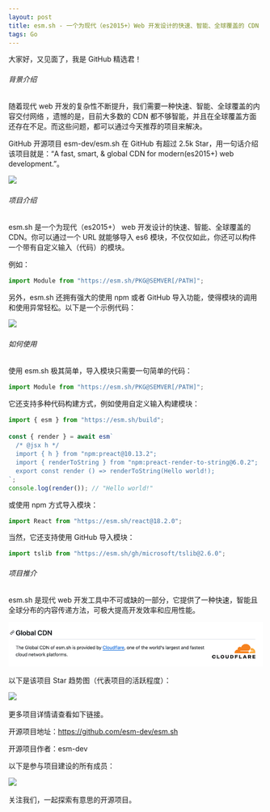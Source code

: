 ```yaml
---
layout: post
title: esm.sh - 一个为现代（es2015+）Web 开发设计的快速、智能、全球覆盖的 CDN
tags: Go
---
```


大家好，又见面了，我是 GitHub 精选君！

###### 背景介绍

随着现代 web 开发的复杂性不断提升，我们需要一种快速、智能、全球覆盖的内容交付网络 ，遗憾的是，目前大多数的 CDN 都不够智能，并且在全球覆盖方面还存在不足。而这些问题，都可以通过今天推荐的项目来解决。

GitHub 开源项目 esm-dev/esm.sh 在 GitHub 有超过 2.5k Star，用一句话介绍该项目就是：“A fast, smart, & global CDN for modern(es2015+) web development.”。

![](https://raw.githubusercontent.com/esm-dev/esm.sh/master/./server/embed/assets/og-image.svg)

###### 项目介绍

esm.sh 是一个为现代（es2015+） web 开发设计的快速、智能、全球覆盖的 CDN。你可以通过一个 URL 就能够导入 es6 模块，不仅仅如此，你还可以构件一个带有自定义输入（代码）的模块。

例如：

```js
import Module from "https://esm.sh/PKG@SEMVER[/PATH]";
```

另外，esm.sh 还拥有强大的使用 npm 或者 GitHub 导入功能，使得模块的调用和使用异常轻松。以下是一个示例代码：

![](https://raw.githubusercontent.com/esm-dev/esm.sh/master/./server/embed/assets/sceenshot-deno-types.png)

###### 如何使用

使用 esm.sh 极其简单，导入模块只需要一句简单的代码：

```js
import Module from "https://esm.sh/PKG@SEMVER[/PATH]";
```

它还支持多种代码构建方式，例如使用自定义输入构建模块：

```js
import { esm } from "https://esm.sh/build";

const { render } = await esm`
  /* @jsx h */
  import { h } from "npm:preact@10.13.2";
  import { renderToString } from "npm:preact-render-to-string@6.0.2";
  export const render () => renderToString(Hello world!);
`;
console.log(render()); // "Hello world!"
```

或使用 npm 方式导入模块：

```js
import React from "https://esm.sh/react@18.2.0";
```

当然，它还支持使用 GitHub 导入模块：

```js
import tslib from "https://esm.sh/gh/microsoft/tslib@2.6.0";
```

###### 项目推介

esm.sh 是现代 web 开发工具中不可或缺的一部分，它提供了一种快速，智能且全球分布的内容传递方法，可极大提高开发效率和应用性能。

![](https://raw.githubusercontent.com/ZhuPeng/pic/master/images/compress_image-20231219214828935.png)


以下是该项目 Star 趋势图（代表项目的活跃程度）：

![](https://api.star-history.com/svg?repos=esm-dev/esm.sh&type=Timeline)

更多项目详情请查看如下链接。

开源项目地址：https://github.com/esm-dev/esm.sh 

开源项目作者：esm-dev

以下是参与项目建设的所有成员：

![](https://contrib.rocks/image?repo=esm-dev/esm.sh)

关注我们，一起探索有意思的开源项目。

